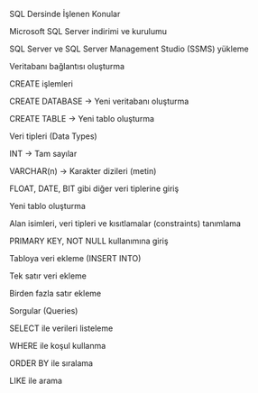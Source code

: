 SQL Dersinde İşlenen Konular

Microsoft SQL Server indirimi ve kurulumu

SQL Server ve SQL Server Management Studio (SSMS) yükleme

Veritabanı bağlantısı oluşturma

CREATE işlemleri

CREATE DATABASE → Yeni veritabanı oluşturma

CREATE TABLE → Yeni tablo oluşturma

Veri tipleri (Data Types)

INT → Tam sayılar

VARCHAR(n) → Karakter dizileri (metin)

FLOAT, DATE, BIT gibi diğer veri tiplerine giriş

Yeni tablo oluşturma

Alan isimleri, veri tipleri ve kısıtlamalar (constraints) tanımlama

PRIMARY KEY, NOT NULL kullanımına giriş

Tabloya veri ekleme (INSERT INTO)

Tek satır veri ekleme

Birden fazla satır ekleme

Sorgular (Queries)

SELECT ile verileri listeleme

WHERE ile koşul kullanma

ORDER BY ile sıralama

LIKE ile arama
